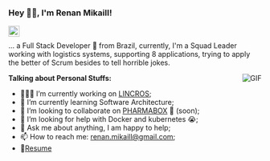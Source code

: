 ### Hey 👋🏽, I'm Renan Mikaill!

<a href="https://br.linkedin.com/in/renan-mikaill-mantovani-07244b49"><img align="left" alt="Renan's LinkdeIN" width="22px" src="https://cdn.jsdelivr.net/npm/simple-icons@v3/icons/linkedin.svg" /></a>

<br />

... a Full Stack Developer 🚀 from Brazil, currently, I'm a Squad Leader working with logistics systems, supporting 8 applications, trying to apply the better of Scrum besides to tell horrible jokes.

  <img align="right" alt="GIF" src="https://media.giphy.com/media/836HiJc7pgzy8iNXCn/giphy.gif" />
  
**Talking about Personal Stuffs:**

- 👨🏽‍💻 I’m currently working on [LINCROS](https://www.lincros.com/);
- 🌱 I’m currently learning Software Architecture; 
- 👯 I’m looking to collaborate on [PHARMABOX](https://github.com/renanmzm/PHARMABOX) 🤝 (soon);
- 🤔 I’m looking for help with Docker and kubernetes 😭;
- 💬 Ask me about anything, I am happy to help;
- 📫 How to reach me: renan.mikaill@gmail.com;
- 📝[Resume](https://docs.google.com/document/d/e/2PACX-1vSvfUyWyuM6l0EK2aGhb4rHZsvt0fmWYrnIqq5Wm2yh0RPcmLzAnwL21dfyuzTfbvzUQel1Mg3yi_xC/pub)


